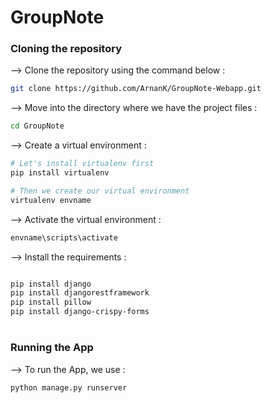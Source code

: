 
# GroupNote
</div>

### Cloning the repository

--> Clone the repository using the command below :
```bash
git clone https://github.com/ArnanK/GroupNote-Webapp.git

```

--> Move into the directory where we have the project files : 
```bash
cd GroupNote

```

--> Create a virtual environment :
```bash
# Let's install virtualenv first
pip install virtualenv

# Then we create our virtual environment
virtualenv envname

```

--> Activate the virtual environment :
```bash
envname\scripts\activate

```

--> Install the requirements :
```bash

pip install django 
pip install djangorestframework
pip install pillow
pip install django-crispy-forms

```

#

### Running the App

--> To run the App, we use :
```bash
python manage.py runserver

```
